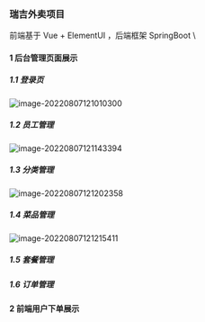 ### 瑞吉外卖项目
前端基于 Vue + ElementUI ，后端框架 SpringBoot \

#### 1 后台管理页面展示

##### 1.1 登录页

![image-20220807121010300](https://my-pic-1309513254.cos.ap-shanghai.myqcloud.com//image-20220807121010300.png)

##### 1.2 员工管理

![image-20220807121143394](https://my-pic-1309513254.cos.ap-shanghai.myqcloud.com//image-20220807121143394.png)

##### 1.3 分类管理

![image-20220807121202358](https://my-pic-1309513254.cos.ap-shanghai.myqcloud.com//image-20220807121202358.png)

##### 1.4 菜品管理

![image-20220807121215411](https://my-pic-1309513254.cos.ap-shanghai.myqcloud.com//image-20220807121215411.png)

##### 1.5 套餐管理



##### 1.6 订单管理





#### 2 前端用户下单展示



